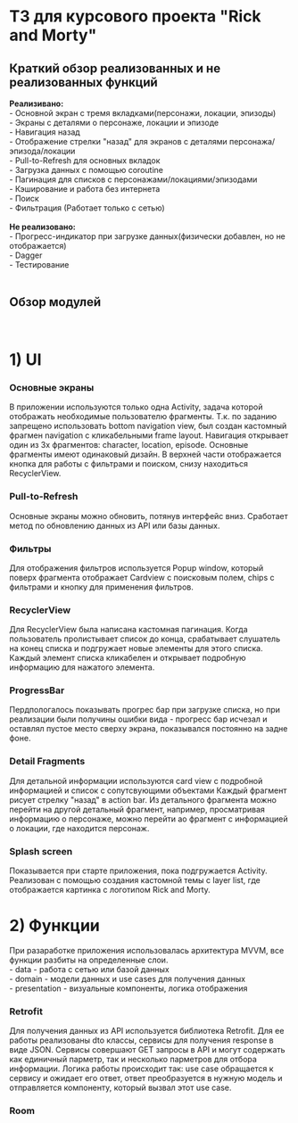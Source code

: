 <h1>ТЗ для курсового проекта "Rick and Morty"</h1>

<h2>Краткий обзор реализованных и не реализованных функций</h2>

**Реализивано:** </br>
    - Основной экран с тремя вкладками(персонажи, локации, эпизоды)</br>
    - Экраны с деталями о персонаже, локации и эпизоде</br>
    - Навигация назад</br>
    - Отображение стрелки "назад" для экранов с деталями персонажа/эпизода/локации</br>
    - Pull-to-Refresh для основных вкладок</br>
    - Загрузка данных с помощью сoroutine</br>
    - Пагинация для списков с персонажами/локациями/эпизодами</br>
    - Кэширование и работа без интернета</br>
    - Поиск</br>
    - Фильтрация (Работает только с сетью)</br>
</br>
**Не реализовано:**</br>
    - Прогресс-индикатор при загрузке данных(физически добавлен, но не отображается)</br>
    - Dagger</br>
    - Тестирование</br>
</br>
<h2>Обзор модулей</h2>
</br>

<h1>1) UI</h1>

<h3>Основные экраны</h3>
В приложении используются только одна Activity, задача которой отображать необходимые пользователю фрагменты.
Т.к. по заданию запрещено использовать bottom navigation view, был создан кастомный фрагмен navigation с кликабельными frame layout.
Навигация открывает один из 3х фрагментов: character, location, episode.
Основные фрагменты имеют одинаковый дизайн. В верхней части отображается кнопка для работы с фильтрами и поиском, снизу
находиться RecyclerView.

<h3>Pull-to-Refresh</h3>
Основные экраны можно обновить, потянув интерфейс вниз. Сработает метод по обновлению данных из API или базы данных.

<h3>Фильтры</h3>
Для отображения фильтров используется Popup window, который поверх фрагмента отображает Cardview с поисковым полем,  
chips с фильтрами и кнопку для применения фильтров.

<h3>RecyclerView</h3>
Для RecyclerView была написана кастомная пагинация. Когда пользователь пролистывает список до конца, срабатывает слушатель
на конец списка и подгружает новые элементы для этого списка. Каждый элемент списка кликабелен и открывает подробную информацию
для нажатого элемента.

<h3>ProgressBar</h3>
Пердпологалось показывать прогрес бар при загрузке списка, но при реализации были получины ошибки вида - прогресс бар исчезал и
оставлял пустое место сверху экрана, показывался постоянно на задне фоне.

<h3>Detail Fragments</h3>
Для детальной информации используются card view с подробной информацией и список с сопутсвующими объектами
Каждый фрагмент рисует стрелку "назад" в action bar. Из детального фрагмента можно перейти на другой детальный фрагмент, например,
просматривая информацию о персонаже, можно перейти ао фрагмент с информацией о локации, где находится персонаж.

<h3>Splash screen</h3>
Показывается при старте приложения, пока подгружается Activity. Реализован с помощью создания кастомной темы
с layer list, где отображается картинка с логотипом Rick and Morty.

<h1> 2) Функции </h1>
При разаработке приложения использовалась архитектура MVVM, все функции разбиты на определенные слои. </br>
    - data - работа с сетью или базой данных </br>
    - domain - модели данных и use cases для получения данных </br>
    - presentation - визуальные компоненты, логика отображения </br>

<h3>Retrofit</h3>
Для получения данных из API используется библиотека Retrofit. Для ее работы реализованы dto классы, сервисы для получения
response в виде JSON. Сервисы совершают GET запросы в API и могут содержать как единичный парметр, так и несколько парметров
для отбора информации. Логика работы происходит так: use case обращается к сервису и ожидает его ответ, ответ преобразуется в
нужную модель и отправляется компоненту, который вызвал этот use case.

<h3>Room</h3>
